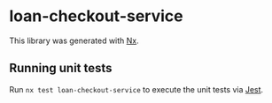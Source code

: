 # loan-checkout-service

This library was generated with [Nx](https://nx.dev).

## Running unit tests

Run `nx test loan-checkout-service` to execute the unit tests via [Jest](https://jestjs.io).
